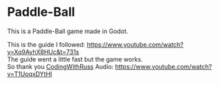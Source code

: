 # Paddle-Ball
This is a Paddle-Ball game made in Godot.

This is the guide I followed: https://www.youtube.com/watch?v=Xq9AyhX8HUc&t=731s  
The guide went a little fast but the game works.  
So thank you [CodingWithRuss](https://www.youtube.com/@CodingWithRuss)
Audio: https://www.youtube.com/watch?v=T1UoqxDYtHI
